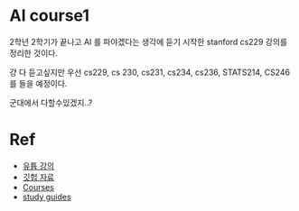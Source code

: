 # AI course1
2학년 2학기가 끝나고 AI 를 파야겠다는 생각에 듣기 시작한 stanford cs229 강의를 정리한 것이다.  


걍 다 듣고싶지만 우선 cs229, cs 230, cs231, cs234, cs236, STATS214, CS246 를 들을 예정이다.  

군대에서 다할수있겠지..?  

# Ref
* [유튭 강의](https://www.youtube.com/watch?v=jGwO_UgTS7I&list=PLoROMvodv4rMiGQp3WXShtMGgzqpfVfbU)
* [깃헙 자료](https://github.com/maxim5/cs229-2018-autumn/tree/main)
* [Courses](https://online.stanford.edu/programs/artificial-intelligence-graduate-certificate)
* [study guides](https://stanford.edu/~shervine/teaching/cs-229/cheatsheet-supervised-learning)
